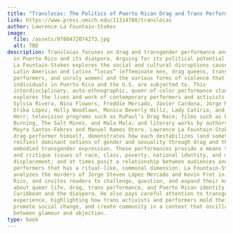 ```yaml
---
title: "Translocas: The Politics of Puerto Rican Drag and Trans Performance"
link: https://www.press.umich.edu/11314788/translocas
author: Lawrence La Fountain-Stokes
image:
  file: /assets/9780472074273.jpg
  alt: TBD
description: Translocas focuses on drag and transgender performance and activism
  in Puerto Rico and its diaspora. Arguing for its political potential, Lawrence
  La Fountain-Stokes explores the social and cultural disruptions caused by
  Latin American and Latinx “locas” (effeminate men, drag queens, transgender
  performers, and unruly women) and the various forms of violence that queer
  individuals in Puerto Rico and the U.S. are subjected to. This
  interdisciplinary, auto-ethnographic, queer-of-color performance studies book
  explores the lives and work of contemporary performers and activists including
  Sylvia Rivera, Nina Flowers, Freddie Mercado, Javier Cardona, Jorge Merced,
  Erika López, Holly Woodlawn, Monica Beverly Hillz, Lady Catiria, and Barbra
  Herr; television programs such as RuPaul’s Drag Race; films such as Paris Is
  Burning, The Salt Mines, and Mala Mala; and literary works by authors such as
  Mayra Santos-Febres and Manuel Ramos Otero. Lawrence La Fountain-Stokes, a
  drag performer himself, demonstrates how each destabilizes (and sometimes
  reifies) dominant notions of gender and sexuality through drag and their
  embodied transgender expression. These performances provide a means to explore
  and critique issues of race, class, poverty, national identity, and migratory
  displacement; and at times posit a relationship between audiences and
  performers that has a ritual-like, communal dimension. La Fountain-Stokes also
  analyzes the murders of Jorge Steven López Mercado and Kevin Fret in Puerto
  Rico, and invites readers to challenge, question, and expand their knowledge
  about queer life, drag, trans performance, and Puerto Rican identity in the
  Caribbean and the diaspora. He also pays careful attention to transgender
  experience, highlighting how trans activists and performers mold their bodies,
  promote social change, and create community in a context that oscillates
  between glamour and abjection.
type: book
---
```


